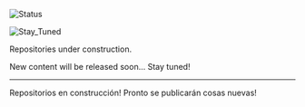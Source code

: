 <!--
**olherreragz/olherreragz** is a _special_ repository because its `README.md` (this file) appears on your GitHub profile.

-->

![Status](https://img.shields.io/badge/Profile-Under_Construction-yellow?style=flat-square)

![Stay_Tuned](https://img.shields.io/badge/Stay_Tuned-Updates_coming_soon-green?style=flat-square)

Repositories under construction.

New content will be released soon... Stay tuned!

_________

Repositorios en construcción! Pronto se publicarán cosas nuevas!


